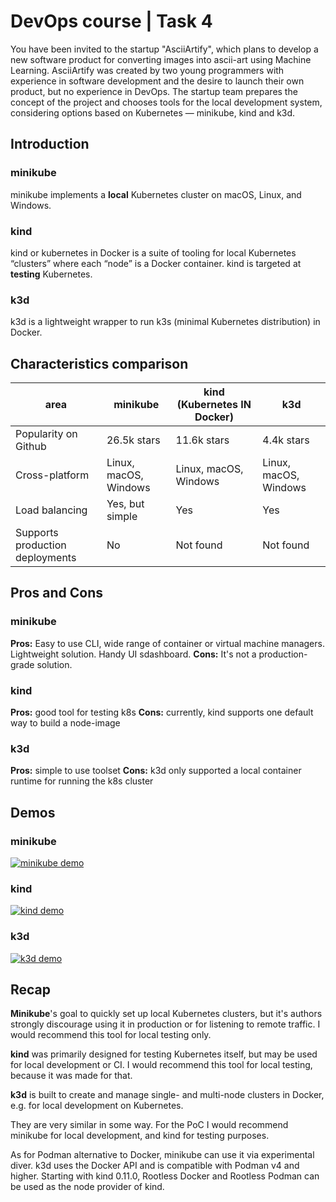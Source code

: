 # DevOps course | Task 4

You have been invited to the startup "AsciiArtify", which plans to develop a new software product for converting images into ascii-art using Machine Learning.
AsciiArtify was created by two young programmers with experience in software development and the desire to launch their own product, but no experience in DevOps.
The startup team prepares the concept of the project and chooses tools for the local development system, considering options based on Kubernetes — minikube, kind and k3d.

## Introduction

### minikube

minikube implements a **local** Kubernetes cluster on macOS, Linux, and Windows.

### kind

kind or kubernetes in Docker is a suite of tooling for local Kubernetes “clusters” where each “node” is a Docker container. kind is targeted at **testing** Kubernetes.

### k3d

k3d is a lightweight wrapper to run k3s (minimal Kubernetes distribution) in Docker.

## Characteristics comparison

| area                            | minikube              | kind (Kubernetes IN Docker) | k3d                   |
| ------------------------------- | --------------------- | --------------------------- | --------------------- |
| Popularity on Github            | 26.5k stars           | 11.6k stars                 | 4.4k stars            |
| Cross-platform                  | Linux, macOS, Windows | Linux, macOS, Windows       | Linux, macOS, Windows |
| Load balancing                  | Yes, but simple       | Yes                         | Yes                   |
| Supports production deployments | No                    | Not found                   | Not found             |

## Pros and Cons

### minikube

**Pros:** Easy to use CLI, wide range of container or virtual machine managers. Lightweight solution. Handy UI sdashboard.
**Cons:** It's not a production-grade solution.

### kind

**Pros:** good tool for testing k8s
**Cons:** currently, kind supports one default way to build a node-image

### k3d

**Pros:** simple to use toolset
**Cons:** k3d only supported a local container runtime for running the k8s cluster

## Demos

### minikube

[![minikube demo](https://asciinema.org/a/DJtlXA9WBecJCTs9YECmVzs5l.svg)](https://asciinema.org/a/DJtlXA9WBecJCTs9YECmVzs5l)

### kind

[![kind demo](https://asciinema.org/a/CyKo3t8lmZ5NmRujNPknBcAwh.svg)](https://asciinema.org/a/CyKo3t8lmZ5NmRujNPknBcAwh)

### k3d

[![k3d demo](https://asciinema.org/a/d7wtezGNmZ40AWXNhVSl8yQsb.svg)](https://asciinema.org/a/d7wtezGNmZ40AWXNhVSl8yQsb)

## Recap

**Minikube**'s goal to quickly set up local Kubernetes clusters, but it's authors strongly discourage using it in production or for listening to remote traffic. I would recommend this tool for local testing only.

**kind** was primarily designed for testing Kubernetes itself, but may be used for local development or CI. I would recommend this tool for local testing, because it was made for that.

**k3d** is built to create and manage single- and multi-node clusters in Docker, e.g. for local development on Kubernetes.

They are very similar in some way. For the PoC I would recommend minikube for local development, and kind for testing purposes.

As for Podman alternative to Docker, minikube can use it via experimental diver. k3d uses the Docker API and is compatible with Podman v4 and higher.
Starting with kind 0.11.0, Rootless Docker and Rootless Podman can be used as the node provider of kind.
